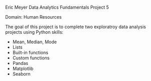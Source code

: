 Eric Meyer Data Analytics Fundamentals Project 5

Domain: Human Resources

The goal of this project is to complete two exploratroy data analysis projects using Python skills:
- Mean, Median, Mode
- Lists
- Built-in functions
- Custom functions
- Pandas
- Matplotlib
- Seaborn
